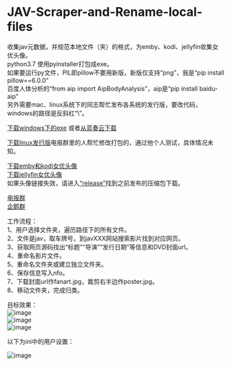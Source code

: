 # JAV-Scraper-and-Rename-local-files
收集jav元数据，并规范本地文件（夹）的格式，为emby、kodi、jellyfin收集女优头像。  
python3.7  使用pyinstaller打包成exe。  
如果要运行py文件，PIL即pillow不要用新版，新版仅支持“png”，我是“pip install pillow==6.0.0”  
百度人体分析的“from aip import AipBodyAnalysis”，aip是“pip install baidu-aip”  
另外需要mac、linux系统下的同志帮忙发布各系统的发行版，要改代码，windows的路径是反斜杠“\”。  

[下载windows下的exe](https://github-production-release-asset-2e65be.s3.amazonaws.com/199952692/ea761380-1f46-11ea-8c45-ef75289d2b1b?X-Amz-Algorithm=AWS4-HMAC-SHA256&X-Amz-Credential=AKIAIWNJYAX4CSVEH53A%2F20191215%2Fus-east-1%2Fs3%2Faws4_request&X-Amz-Date=20191215T062830Z&X-Amz-Expires=300&X-Amz-Signature=e9c11f0054b09c89dbdf3db490d5ed60314a3f26a101aa9a437d9cc8c6dbdc09&X-Amz-SignedHeaders=host&actor_id=44168897&response-content-disposition=attachment%3B%20filename%3DV1.0.0.JAVSDT.zip&response-content-type=application%2Foctet-stream)
  或者[从蓝奏云下载](https://www.lanzous.com/i813bkd)  

[下载linux发行版](https://github-production-release-asset-2e65be.s3.amazonaws.com/199952692/0096d900-2006-11ea-957b-03eba64f27c5?X-Amz-Algorithm=AWS4-HMAC-SHA256&X-Amz-Credential=AKIAIWNJYAX4CSVEH53A%2F20191216%2Fus-east-1%2Fs3%2Faws4_request&X-Amz-Date=20191216T053419Z&X-Amz-Expires=300&X-Amz-Signature=d0d15e740fdcfc778f0446a6d812590028cd38063e151d177161cf540965fd07&X-Amz-SignedHeaders=host&actor_id=44168897&response-content-disposition=attachment%3B%20filename%3D1_5165991216294133825.xz&response-content-type=application%2Foctet-stream)电报群里的人帮忙修改打包的，通过他个人测试，具体情况未知。

[下载emby和kodi女优头像](https://github-production-release-asset-2e65be.s3.amazonaws.com/199952692/40b54680-12f9-11ea-94e9-4e37ce4bec6e?X-Amz-Algorithm=AWS4-HMAC-SHA256&X-Amz-Credential=AKIAIWNJYAX4CSVEH53A%2F20191203%2Fus-east-1%2Fs3%2Faws4_request&X-Amz-Date=20191203T172215Z&X-Amz-Expires=300&X-Amz-Signature=5ecbd9367a7a1135692406957163464a7cfcc9bbd563151bcdc686cceed71aad&X-Amz-SignedHeaders=host&actor_id=44168897&response-content-disposition=attachment%3B%20filename%3Dactors.zip&response-content-type=application%2Foctet-stream)  
  [下载jellyfin女优头像](https://github-production-release-asset-2e65be.s3.amazonaws.com/199952692/abfe6180-15f4-11ea-9c0b-cf86d9dc383b?X-Amz-Algorithm=AWS4-HMAC-SHA256&X-Amz-Credential=AKIAIWNJYAX4CSVEH53A%2F20191203%2Fus-east-1%2Fs3%2Faws4_request&X-Amz-Date=20191203T100311Z&X-Amz-Expires=300&X-Amz-Signature=f13c8e4bd8942884aefe015f369938186147544dfae227fdb07744c64754b655&X-Amz-SignedHeaders=host&actor_id=44168897&response-content-disposition=attachment%3B%20filename%3DPeople.zip&response-content-type=application%2Foctet-stream)  
如果头像链接失效，请进入[“release”](https://github.com/junerain123/JAV-Scraper-and-Rename-local-files/releases)找到之前发布的压缩包下载。  

[电报群](https://t.me/javsdtool)  
<a target="_blank" href="//shang.qq.com/wpa/qunwpa?idkey=79a735ccf11ed7f15481ae02f6a58f16315b8b424149455b4dc65868362f4b30">企鹅群</a>  



工作流程：  
1、用户选择文件夹，遍历路径下的所有文件。  
2、文件是jav，取车牌号，到javXXX网站搜索影片找到对应网页。  
3、获取网页源码找出“标题”“导演”“发行日期”等信息和DVD封面url。  
4、重命名影片文件。  
5、重命名文件夹或建立独立文件夹。  
6、保存信息写入nfo。   
7、下载封面url作fanart.jpg，裁剪右半边作poster.jpg。   
8、移动文件夹，完成归类。  

目标效果：  
![image](https://github.com/junerain123/Collect-Info-and-Fanart-for-JAV-/blob/master/images/1.png)  
![image](https://github.com/junerain123/Collect-Info-and-Fanart-for-JAV-/blob/master/images/2.png)  
![image](https://github.com/junerain123/Collect-Info-and-Fanart-for-JAV-/blob/master/images/3.jpg)  

以下为ini中的用户设置：  
  
![image](https://github.com/junerain123/Collect-Info-and-Fanart-for-JAV-/blob/master/images/4.PNG)  
